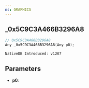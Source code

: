 ```yaml
---
ns: GRAPHICS
---
```

## _0x5C9C3A466B3296A8

```c
// 0x5C9C3A466B3296A8
Any _0x5C9C3A466B3296A8(Any p0);
```

```
NativeDB Introduced: v1207
```

## Parameters
* **p0**:
